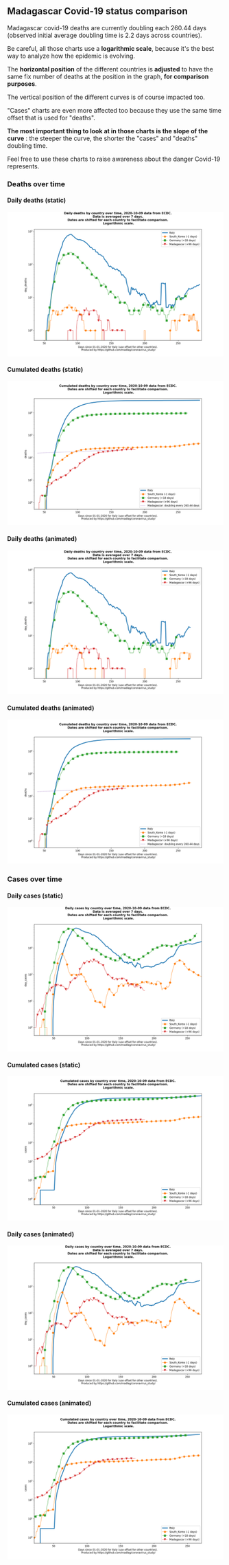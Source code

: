 ## Madagascar Covid-19 status comparison 

Madagascar covid-19 deaths are currently doubling each 260.44 days (observed initial average doubling time is 2.2 days across countries).



Be careful, all those charts use a **logarithmic scale**, because it's the best way to analyze how the epidemic is evolving.
 
The **horizontal position** of the different countries is **adjusted** to have the same fix number of deaths at the position in the graph, **for comparison purposes**.

The vertical position of the different curves is of course impacted too.

"Cases" charts are even more affected too because they use the same time offset that is used for "deaths".

**The most important thing to look at in those charts is the slope of the curve** : the steeper the curve, the shorter the "cases" and "deaths" doubling time.

Feel free to use these charts to raise awareness about the danger Covid-19 represents. 


 
### Deaths over time
 
#### Daily deaths (static)
![Madagascar covid-19 daily deaths static chart](https://raw.githubusercontent.com/madlag/coronavirus_study/master/notebooks/graphs/2020-10-09/countries/Madagascar/2020-10-09_Madagascar_day_deaths.png "Madagascar covid-19 day_deaths static chart")   
 
#### Cumulated deaths (static)
![Madagascar covid-19 cumulated deaths static chart](https://raw.githubusercontent.com/madlag/coronavirus_study/master/notebooks/graphs/2020-10-09/countries/Madagascar/2020-10-09_Madagascar_deaths.png "Madagascar covid-19 deaths static chart")   
 
#### Daily deaths (animated)
![Madagascar covid-19 daily deaths animated chart](https://raw.githubusercontent.com/madlag/coronavirus_study/master/notebooks/graphs/2020-10-09/countries/Madagascar/2020-10-09_Madagascar_day_deaths.gif "Madagascar covid-19 day_deaths animated chart")   
 
#### Cumulated deaths (animated)
![Madagascar covid-19 cumulated deaths animated chart](https://raw.githubusercontent.com/madlag/coronavirus_study/master/notebooks/graphs/2020-10-09/countries/Madagascar/2020-10-09_Madagascar_deaths.gif "Madagascar covid-19 deaths animated chart")   

 
### Cases over time
 
#### Daily cases (static)
![Madagascar covid-19 daily cases static chart](https://raw.githubusercontent.com/madlag/coronavirus_study/master/notebooks/graphs/2020-10-09/countries/Madagascar/2020-10-09_Madagascar_day_cases.png "Madagascar covid-19 day_cases static chart")   
 
#### Cumulated cases (static)
![Madagascar covid-19 cumulated cases static chart](https://raw.githubusercontent.com/madlag/coronavirus_study/master/notebooks/graphs/2020-10-09/countries/Madagascar/2020-10-09_Madagascar_cases.png "Madagascar covid-19 cases static chart")   
 
#### Daily cases (animated)
![Madagascar covid-19 daily cases animated chart](https://raw.githubusercontent.com/madlag/coronavirus_study/master/notebooks/graphs/2020-10-09/countries/Madagascar/2020-10-09_Madagascar_day_cases.gif "Madagascar covid-19 day_cases animated chart")   
 
#### Cumulated cases (animated)
![Madagascar covid-19 cumulated cases animated chart](https://raw.githubusercontent.com/madlag/coronavirus_study/master/notebooks/graphs/2020-10-09/countries/Madagascar/2020-10-09_Madagascar_cases.gif "Madagascar covid-19 cases animated chart")   

